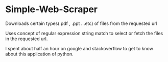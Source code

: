 # Simple-Web-Scraper
Downloads certain types(.pdf , .ppt ...etc) of files from the requested url

Uses concept of regular expression string match to select or fetch the files in the requested url.

I spent about half an hour on google and stackoverflow to get to know about this application of python.
